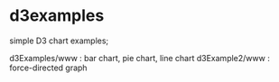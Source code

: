 # d3examples
simple D3 chart examples; 

d3Examples/www : bar chart, pie chart, line chart 
d3Example2/www : force-directed graph
